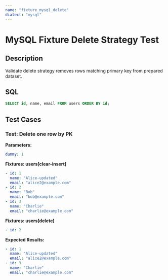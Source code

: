 ```yaml
---
name: "fixture_mysql_delete"
dialect: "mysql"
---
```


# MySQL Fixture Delete Strategy Test

## Description
Validate delete strategy removes rows matching primary key from prepared dataset.

## SQL
```sql
SELECT id, name, email FROM users ORDER BY id;
```

## Test Cases

### Test: Delete one row by PK

**Parameters:**
```yaml
dummy: 1
```

**Fixtures: users[clear-insert]**
```yaml
- id: 1
  name: "Alice-updated"
  email: "alice2@example.com"
- id: 2
  name: "Bob"
  email: "bob@example.com"
- id: 3
  name: "Charlie"
  email: "charlie@example.com"
```

**Fixtures: users[delete]**
```yaml
- id: 2
```

**Expected Results:**
```yaml
- id: 1
  name: "Alice-updated"
  email: "alice2@example.com"
- id: 3
  name: "Charlie"
  email: "charlie@example.com"
```
